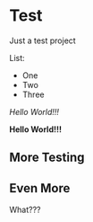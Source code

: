 Test
====

Just a test project

List:

* One
* Two
* Three

*Hello World!!!*

**Hello World!!!**

## More Testing

Even More
---------
What???